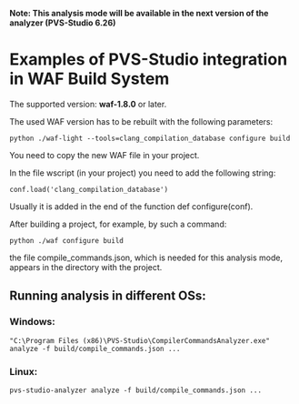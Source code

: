 **Note: This analysis mode will be available in the next version of the analyzer (PVS-Studio 6.26)**

# Examples of PVS-Studio integration in WAF Build System #

The supported version: **waf-1.8.0** or later.

The used WAF version has to be rebuilt with the following parameters:

```python ./waf-light --tools=clang_compilation_database configure build```

You need to copy the new WAF file in your project.

In the file wscript (in your project) you need to add the following string:

```conf.load('clang_compilation_database')```

Usually it is added in the end of the function def configure(conf).

After building a project, for example, by such a command:

```python ./waf configure build```

the file compile_commands.json, which is needed for this analysis mode, appears in the directory with the project.

## Running analysis in different OSs: ##

### Windows: ###

```"C:\Program Files (x86)\PVS-Studio\CompilerCommandsAnalyzer.exe" analyze -f build/compile_commands.json ...```

### Linux: ###

```pvs-studio-analyzer analyze -f build/compile_commands.json ...```
